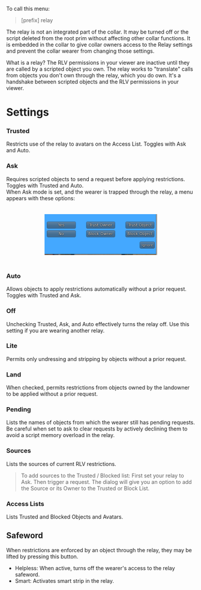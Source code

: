 

To call this menu:
>[prefix] relay

The relay is not an integrated part of the collar.  It may be turned off or the script deleted from the root prim without affecting other collar functions.  It is embedded in the collar to give collar owners access to the Relay settings and prevent the collar wearer from changing those settings.

What is a relay?  The RLV permissions in your viewer are inactive until they are called by a scripted object you own.  The relay works to "translate" calls from objects you don't own through the relay, which you do own.  It's a handshake between scripted objects and the RLV permissions in your viewer.  

# Settings

### Trusted  
Restricts use of the relay to avatars on the Access List.  Toggles with Ask and Auto.  
### Ask 
Requires scripted objects to send a request before applying restrictions.  Toggles with Trusted and Auto.  
When Ask mode is set, and the wearer is trapped through the relay, a menu appears with these options:  

<div style="width: 100%; text-align: center;">
<img src="/static/relayask.png" width="300" style="margin: 20px auto;" />
</div>

### Auto  
Allows objects to apply restrictions automatically without a prior request.  Toggles with Trusted and Ask.
### Off  
Unchecking Trusted, Ask, and Auto effectively turns the relay off.  Use this setting if you are wearing another relay.  
### Lite  
Permits only undressing and stripping by objects without a prior request.
### Land
When checked, permits restrictions from objects owned by the landowner to be applied without a prior request.  
### Pending  
Lists the names of objects from which the wearer still has pending requests.  Be careful when set to ask to clear requests by actively declining them to avoid a script memory overload in the relay.
### Sources
Lists the sources of current RLV restrictions.  
>To add sources to the Trusted / Blocked list:  First set your relay to Ask.  Then trigger a request.  The dialog will give you an option to add the Source or its Owner to the Trusted or Block List.

### Access Lists 
Lists Trusted and Blocked Objects and Avatars.

## Safeword  
When restrictions are enforced by an object through the relay, they may be lifted by pressing this button.  
* Helpless:  When active, turns off the wearer's access to the relay safeword.
* Smart: Activates smart strip in the relay.  
